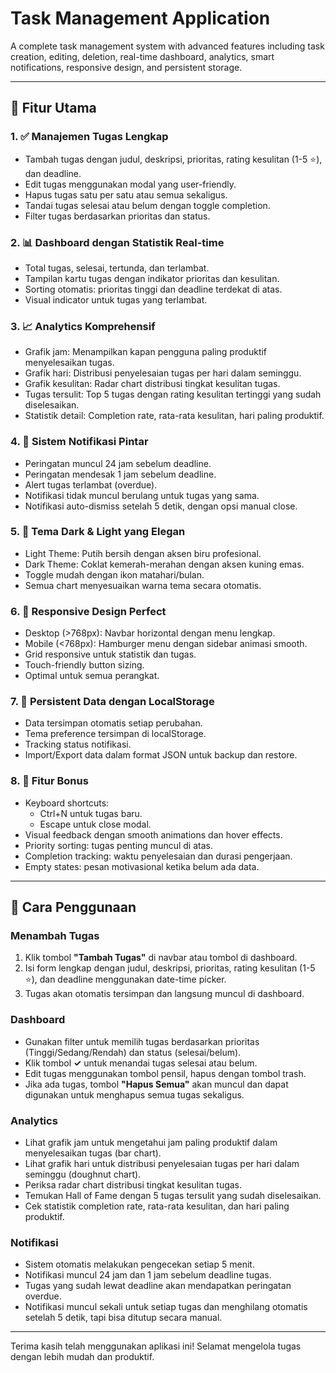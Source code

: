 # Task Management Application

A complete task management system with advanced features including task creation, editing, deletion, real-time dashboard, analytics, smart notifications, responsive design, and persistent storage.

---

## 🎯 Fitur Utama

### 1. ✅ Manajemen Tugas Lengkap
- Tambah tugas dengan judul, deskripsi, prioritas, rating kesulitan (1-5 ⭐), dan deadline.
- Edit tugas menggunakan modal yang user-friendly.
- Hapus tugas satu per satu atau semua sekaligus.
- Tandai tugas selesai atau belum dengan toggle completion.
- Filter tugas berdasarkan prioritas dan status.

### 2. 📊 Dashboard dengan Statistik Real-time
- Total tugas, selesai, tertunda, dan terlambat.
- Tampilan kartu tugas dengan indikator prioritas dan kesulitan.
- Sorting otomatis: prioritas tinggi dan deadline terdekat di atas.
- Visual indicator untuk tugas yang terlambat.

### 3. 📈 Analytics Komprehensif
- Grafik jam: Menampilkan kapan pengguna paling produktif menyelesaikan tugas.
- Grafik hari: Distribusi penyelesaian tugas per hari dalam seminggu.
- Grafik kesulitan: Radar chart distribusi tingkat kesulitan tugas.
- Tugas tersulit: Top 5 tugas dengan rating kesulitan tertinggi yang sudah diselesaikan.
- Statistik detail: Completion rate, rata-rata kesulitan, hari paling produktif.

### 4. 🔔 Sistem Notifikasi Pintar
- Peringatan muncul 24 jam sebelum deadline.
- Peringatan mendesak 1 jam sebelum deadline.
- Alert tugas terlambat (overdue).
- Notifikasi tidak muncul berulang untuk tugas yang sama.
- Notifikasi auto-dismiss setelah 5 detik, dengan opsi manual close.

### 5. 🎨 Tema Dark & Light yang Elegan
- Light Theme: Putih bersih dengan aksen biru profesional.
- Dark Theme: Coklat kemerah-merahan dengan aksen kuning emas.
- Toggle mudah dengan ikon matahari/bulan.
- Semua chart menyesuaikan warna tema secara otomatis.

### 6. 📱 Responsive Design Perfect
- Desktop (>768px): Navbar horizontal dengan menu lengkap.
- Mobile (<768px): Hamburger menu dengan sidebar animasi smooth.
- Grid responsive untuk statistik dan tugas.
- Touch-friendly button sizing.
- Optimal untuk semua perangkat.

### 7. 💾 Persistent Data dengan LocalStorage
- Data tersimpan otomatis setiap perubahan.
- Tema preference tersimpan di localStorage.
- Tracking status notifikasi.
- Import/Export data dalam format JSON untuk backup dan restore.

### 8. 🚀 Fitur Bonus
- Keyboard shortcuts:
  - Ctrl+N untuk tugas baru.
  - Escape untuk close modal.
- Visual feedback dengan smooth animations dan hover effects.
- Priority sorting: tugas penting muncul di atas.
- Completion tracking: waktu penyelesaian dan durasi pengerjaan.
- Empty states: pesan motivasional ketika belum ada data.

---

## 🎯 Cara Penggunaan

### Menambah Tugas
1. Klik tombol **"Tambah Tugas"** di navbar atau tombol di dashboard.
2. Isi form lengkap dengan judul, deskripsi, prioritas, rating kesulitan (1-5 ⭐), dan deadline menggunakan date-time picker.
3. Tugas akan otomatis tersimpan dan langsung muncul di dashboard.

### Dashboard
- Gunakan filter untuk memilih tugas berdasarkan prioritas (Tinggi/Sedang/Rendah) dan status (selesai/belum).
- Klik tombol **✓** untuk menandai tugas selesai atau belum.
- Edit tugas menggunakan tombol pensil, hapus dengan tombol trash.
- Jika ada tugas, tombol **"Hapus Semua"** akan muncul dan dapat digunakan untuk menghapus semua tugas sekaligus.

### Analytics
- Lihat grafik jam untuk mengetahui jam paling produktif dalam menyelesaikan tugas (bar chart).
- Lihat grafik hari untuk distribusi penyelesaian tugas per hari dalam seminggu (doughnut chart).
- Periksa radar chart distribusi tingkat kesulitan tugas.
- Temukan Hall of Fame dengan 5 tugas tersulit yang sudah diselesaikan.
- Cek statistik completion rate, rata-rata kesulitan, dan hari paling produktif.

### Notifikasi
- Sistem otomatis melakukan pengecekan setiap 5 menit.
- Notifikasi muncul 24 jam dan 1 jam sebelum deadline tugas.
- Tugas yang sudah lewat deadline akan mendapatkan peringatan overdue.
- Notifikasi muncul sekali untuk setiap tugas dan menghilang otomatis setelah 5 detik, tapi bisa ditutup secara manual.

---

Terima kasih telah menggunakan aplikasi ini! Selamat mengelola tugas dengan lebih mudah dan produktif.
